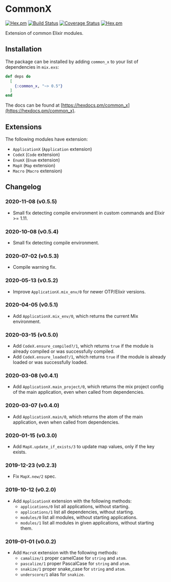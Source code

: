 # CommonX

[![Hex.pm](https://img.shields.io/hexpm/v/common_x.svg "Hex")](https://hex.pm/packages/common_x)
[![Build Status](https://travis-ci.org/IanLuites/common_x.svg?branch=master)](https://travis-ci.org/IanLuites/common_x)
[![Coverage Status](https://coveralls.io/repos/github/IanLuites/common_x/badge.svg?branch=master)](https://coveralls.io/github/IanLuites/common_x?branch=master)
[![Hex.pm](https://img.shields.io/hexpm/l/common_x.svg "License")](LICENSE)

Extension of common Elixir modules.

## Installation

The package can be installed by adding `common_x` to your list of dependencies in `mix.exs`:

```elixir
def deps do
  [
    {:common_x, "~> 0.5"}
  ]
end
```

The docs can be found at [https://hexdocs.pm/common_x](https://hexdocs.pm/common_x).

## Extensions

The following modules have extension:

 - `ApplicationX` (`Application` extension)
 - `CodeX` (`Code` extension)
 - `EnumX` (`Enum` extension)
 - `MapX` (`Map` extension)
 - `Macro` (`Macro` extension)

## Changelog

### 2020-11-08 (v0.5.5)

- Small fix detecting compile environment in custom commands and Elixir >= 1.11.

### 2020-10-08 (v0.5.4)

- Small fix detecting compile environment.

### 2020-07-02 (v0.5.3)

- Compile warning fix.

### 2020-05-13 (v0.5.2)

- Improve `ApplicationX.mix_env/0` for newer OTP/Elixir versions.

### 2020-04-05 (v0.5.1)

- Add `ApplicationX.mix_env/0`, which returns the current Mix environment.

### 2020-03-15 (v0.5.0)

- Add `CodeX.ensure_compiled?/1`, which returns `true` if the module is already compiled or was successfully compiled.
- Add `CodeX.ensure_loaded?/1`, which returns `true` if the module is already loaded or was successfully loaded.

### 2020-03-08 (v0.4.1)

- Add `ApplicationX.main_project/0`, which returns the mix project config of the main application, even when called from dependencies.

### 2020-03-07 (v0.4.0)

- Add `ApplicationX.main/0`, which returns the atom of the main application, even when called from dependencies.

### 2020-01-15 (v0.3.0)

- Add `MapX.update_if_exists/3` to update map values, only if the key exists.

### 2019-12-23 (v0.2.3)

- Fix `MapX.new/2` spec.

### 2019-10-12 (v0.2.0)

- Add `ApplicationX` extension with the following methods:
  - `applications/0` list all applications, without starting.
  - `applications/1` list all dependencies, without starting.
  - `modules/0` list all modules, without starting applications.
  - `modules/1` list all modules in given applications, without starting them.

### 2019-01-01 (v0.0.2)

- Add `MacroX` extension with the following methods:
  - `camalize/1` proper camelCase for `string` and `atom`.
  - `pascalize/1` proper PascalCase for `string` and `atom`.
  - `snakize/1` proper snake_case for `string` and `atom`.
  - `underscore/1` alias for `snakize`.
